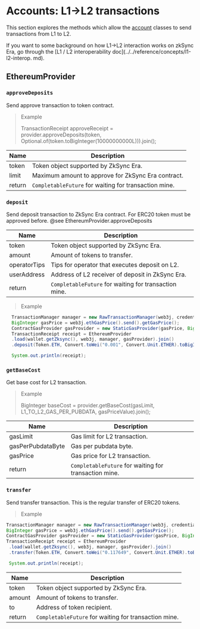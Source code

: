 # Accounts: L1->L2 transactions

This section explores the methods which allow the [account](./accounts.md) classes to send transactions from L1 to L2.

If you want to some background on how L1->L2 interaction works on zkSync Era, go through the [L1 / L2 interoperability doc](../../reference/concepts/l1-l2-interop.
md).

## EthereumProvider

### `approveDeposits`

Send approve transaction to token contract.

>Example
> 
>TransactionReceipt approveReceipt = provider.approveDeposits(token, Optional.of(token.toBigInteger(10000000000L))).join();


| Name   | Description                                         |
|--------|-----------------------------------------------------|
| token  | Token object supported by ZkSync Era.                   |
| limit  | Maximum amount to approve for ZkSync Era contract.      |
| return | `CompletableFuture` for waiting for transaction mine. |

### `deposit`

Send deposit transaction to ZkSync Era contract. For ERC20 token must be approved before. @see EthereumProvider.approveDeposits

| Name         | Description                                         |
|--------------|-----------------------------------------------------|
| token        | Token object supported by ZkSync Era.                   |
| amount       | Amount of tokens to transfer.                          |
| operatorTips | Tips for operator that executes deposit on L2.       |
| userAddress  | Address of L2 receiver of deposit in ZkSync Era.           |
| return       | `CompletableFuture` for waiting for transaction mine. |


> Example

```java
  TransactionManager manager = new RawTransactionManager(web3j, credentials, chainId.longValue());
  BigInteger gasPrice = web3j.ethGasPrice().send().getGasPrice();
  ContractGasProvider gasProvider = new StaticGasProvider(gasPrice, BigInteger.valueOf(300_000L));
  TransactionReceipt receipt = EthereumProvider
  .load(wallet.getZksync(), web3j, manager, gasProvider).join()
  .deposit(Token.ETH, Convert.toWei("0.001", Convert.Unit.ETHER).toBigInteger(), BigInteger.ZERO, credentials.getAddress()).join();

  System.out.println(receipt);
```

### `getBaseCost`

Get base cost for L2 transaction.

>Example
> 
>BigInteger baseCost = provider.getBaseCost(gasLimit, L1_TO_L2_GAS_PER_PUBDATA, gasPriceValue).join();


| Name             | Description                                         |
|------------------|-----------------------------------------------------|
| gasLimit         | Gas limit for L2 transaction.                       |
| gasPerPubdataByte | Gas per pubdata byte.                               |
| gasPrice         | Gas price for L2 transaction.                       |
| return           | `CompletableFuture` for waiting for transaction mine. |

### `transfer`

Send transfer transaction. This is the regular transfer of ERC20 tokens.

>Example
>
 ```java
 TransactionManager manager = new RawTransactionManager(web3j, credentials, chainId.longValue());
 BigInteger gasPrice = web3j.ethGasPrice().send().getGasPrice();
 ContractGasProvider gasProvider = new StaticGasProvider(gasPrice, BigInteger.valueOf(300_000L));
 TransactionReceipt receipt = EthereumProvider
  .load(wallet.getZksync(), web3j, manager, gasProvider).join()
  .transfer(Token.ETH, Convert.toWei("0.117649", Convert.Unit.ETHER).toBigInteger(), credentials.getAddress()).join();

  System.out.println(receipt);
 ```

| Name   | Description                                         |
|--------|-----------------------------------------------------|
| token  | Token object supported by ZkSync Era.                       |
| amount | Amount of tokens to transfer.                               |
| to     | Address of token recipient.                       |
| return | `CompletableFuture` for waiting for transaction mine. |
